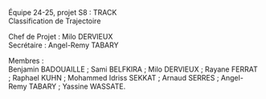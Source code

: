 Équipe 24-25, projet S8 : TRACK \
Classification de Trajectoire

Chef de Projet 	: Milo 	DERVIEUX \
Secrétaire 	: Angel-Remy TABARY

Membres : \
Benjamin 	BADOUAILLE ; 
Sami 		BELFKIRA ; 
Milo 		DERVIEUX ; 
Rayane 		FERRAT ; 
Raphael 	KUHN ; 
Mohammed Idriss SEKKAT ; 
Arnaud 		SERRES ; 
Angel-Remy 	TABARY ; 
Yassine 	WASSATE.

